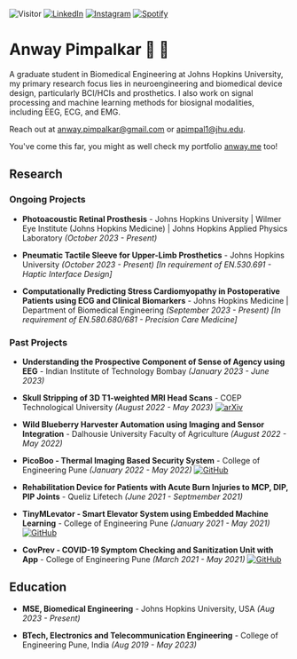 ![Visitor](https://visitor-badge.laobi.icu/badge?page_id=anwaypimpalkar.anwaypimpalkar) 
<a href="https://www.linkedin.com/in/anwaypimpalkar/" target="_blank"><img src="https://img.shields.io/badge/LinkedIn-%230077B5.svg?&style=flat-square&logo=linkedin&logoColor=white" alt="LinkedIn"></a>
<a href="https://www.instagram.com/anwaypimpalkar/" target="_blank"><img src="https://img.shields.io/badge/Instagram-%23E4405F.svg?&style=flat-square&logo=instagram&logoColor=white" alt="Instagram"></a>
<a href="https://open.spotify.com/user/anway1908?si=8cf02b87204946ed" target="_blank"><img src="https://img.shields.io/badge/Spotify-%231ED760.svg?&style=flat-square&logo=spotify&logoColor=white" alt="Spotify"></a>

# Anway Pimpalkar 🧠 🦾

A graduate student in Biomedical Engineering at Johns Hopkins University, my primary research focus lies in neuroengineering and biomedical device design, particularly BCI/HCIs and prosthetics. I also work on signal processing and machine learning methods for biosignal modalities, including EEG, ECG, and EMG. 

Reach out at anway.pimpalkar@gmail.com or apimpal1@jhu.edu.

You've come this far, you might as well check my portfolio [anway.me](https://anway.me) too!

## Research

### Ongoing Projects

* __Photoacoustic Retinal Prosthesis__ - Johns Hopkins University | Wilmer Eye Institute (Johns Hopkins Medicine) | Johns Hopkins Applied Physics Laboratory *(October 2023 - Present)*

- __Pneumatic Tactile Sleeve for Upper-Limb Prosthetics__ - Johns Hopkins University *(October 2023 - Present) [In requirement of EN.530.691 - Haptic Interface Design]*

* __Computationally Predicting Stress Cardiomyopathy in Postoperative Patients using ECG and Clinical Biomarkers__ - Johns Hopkins Medicine | Department of Biomedical Engineering *(September 2023 - Present) [In requirement of EN.580.680/681 - Precision Care Medicine]*

### Past Projects

* __Understanding the Prospective Component of Sense of Agency using EEG__ - Indian Institute of Technology Bombay *(January 2023 - June 2023)*

- __Skull Stripping of 3D T1-weighted MRI Head Scans__ - COEP Technological University *(August 2022 - May 2023)* [![arXiv](https://img.shields.io/badge/arXiv-2211.16570-b31b1b.svg)](https://arxiv.org/abs/2211.16570)

* __Wild Blueberry Harvester Automation using Imaging and Sensor Integration__ - Dalhousie University Faculty of Agriculture *(August 2022 - May 2022)*

- __PicoBoo - Thermal Imaging Based Security System__ - College of Engineering Pune *(January 2022 - May 2022)* [![GitHub](https://badgen.net/badge/icon/github?icon=github&label)](https://github.com/anwaypimpalkar/picoboo-thermal-imaging-surveillance-system)


* __Rehabilitation Device for Patients with Acute Burn Injuries to MCP, DIP, PIP Joints__ - Queliz Lifetech *(June 2021 - Septmember 2021)*

- __TinyMLevator - Smart Elevator System using Embedded Machine Learning__ - College of Engineering Pune *(January 2021 - May 2021)* [![GitHub](https://badgen.net/badge/icon/github?icon=github&label)](https://github.com/anwaypimpalkar/smartElevatorSystem)

* __CovPrev - COVID-19 Symptom Checking and Sanitization Unit with App__ - College of Engineering Pune *(March 2021 - May 2021)* [![GitHub](https://badgen.net/badge/icon/github?icon=github&label)](https://github.com/anwaypimpalkar/autonomousCovidSymptomTestingUnit)

## Education

- __MSE, Biomedical Engineering__ - Johns Hopkins University, USA *(Aug 2023 - Present)*
* __BTech, Electronics and Telecommunication Engineering__ - College of Engineering Pune, India *(Aug 2019 - May 2023)*
